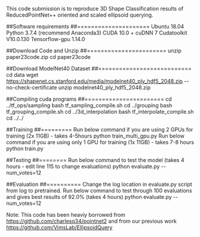 This code submission is to reproduce 3D Shape Classification results of ReducedPointNet++ oriented and scaled ellipsoid querying. 

##Software requirements
##=====================
Ubuntu 18.04
Python 3.7.4 (recommend Anaconda3)
CUDA 10.0 + cuDNN 7
Cudatoolkit V10.0.130
Tensorflow-gpu 1.14.0

##Download Code and Unzip
##=======================
unzip paper23code.zip
cd paper23code

##Download ModelNet40 Dataset
##===========================
cd data
wget https://shapenet.cs.stanford.edu/media/modelnet40_ply_hdf5_2048.zip --no-check-certificate
unzip modelnet40_ply_hdf5_2048.zip

##Compiling cuda programs
##=======================
cd ../tf_ops/sampling
bash tf_sampling_compile.sh
cd ../grouping
bash tf_grouping_compile.sh
cd ../3d_interpolation
bash tf_interpolate_compile.sh
cd ../../

##Training
##=========
Run below command if you are using 2 GPUs for training (2x 11GB) - takes 4-5hours
python train_multi_gpu.py
Run below command if you are using only 1 GPU for training (1x 11GB) - takes 7-8 hours
python train.py

##Testing
##========
Run below command to test the model (takes 4 hours - edit line 115 to change evaluations)
python evaluate.py --num_votes=12  

##Evaluation
##==========
Change the log location in evaluate.py script from log to pretrained.
Run below command to test through 100 evaluations and gives best results of 92.0% (takes 4 hours)
python evaluate.py --num_votes=12  

Note: This code has been heaviy borrowed from https://github.com/charlesq34/pointnet2 and from our previous work https://github.com/VimsLab/EllipsoidQuery

